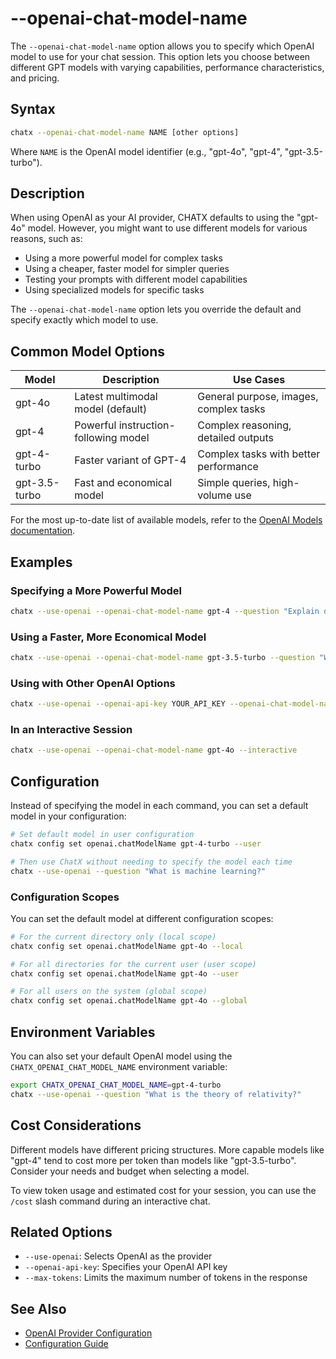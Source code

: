 # --openai-chat-model-name

The `--openai-chat-model-name` option allows you to specify which OpenAI model to use for your chat session. This option lets you choose between different GPT models with varying capabilities, performance characteristics, and pricing.

## Syntax

```bash
chatx --openai-chat-model-name NAME [other options]
```

Where `NAME` is the OpenAI model identifier (e.g., "gpt-4o", "gpt-4", "gpt-3.5-turbo").

## Description

When using OpenAI as your AI provider, CHATX defaults to using the "gpt-4o" model. However, you might want to use different models for various reasons, such as:

- Using a more powerful model for complex tasks
- Using a cheaper, faster model for simpler queries
- Testing your prompts with different model capabilities
- Using specialized models for specific tasks

The `--openai-chat-model-name` option lets you override the default and specify exactly which model to use.

## Common Model Options

| Model | Description | Use Cases |
|-------|-------------|-----------|
| gpt-4o | Latest multimodal model (default) | General purpose, images, complex tasks |
| gpt-4 | Powerful instruction-following model | Complex reasoning, detailed outputs |
| gpt-4-turbo | Faster variant of GPT-4 | Complex tasks with better performance |
| gpt-3.5-turbo | Fast and economical model | Simple queries, high-volume use |

For the most up-to-date list of available models, refer to the [OpenAI Models documentation](https://platform.openai.com/docs/models).

## Examples

### Specifying a More Powerful Model

```bash
chatx --use-openai --openai-chat-model-name gpt-4 --question "Explain quantum computing in detail"
```

### Using a Faster, More Economical Model

```bash
chatx --use-openai --openai-chat-model-name gpt-3.5-turbo --question "What is the capital of France?"
```

### Using with Other OpenAI Options

```bash
chatx --use-openai --openai-api-key YOUR_API_KEY --openai-chat-model-name gpt-4-turbo --question "Analyze this code snippet"
```

### In an Interactive Session

```bash
chatx --use-openai --openai-chat-model-name gpt-4o --interactive
```

## Configuration

Instead of specifying the model in each command, you can set a default model in your configuration:

```bash
# Set default model in user configuration
chatx config set openai.chatModelName gpt-4-turbo --user

# Then use ChatX without needing to specify the model each time
chatx --use-openai --question "What is machine learning?"
```

### Configuration Scopes

You can set the default model at different configuration scopes:

```bash
# For the current directory only (local scope)
chatx config set openai.chatModelName gpt-4o --local

# For all directories for the current user (user scope)
chatx config set openai.chatModelName gpt-4o --user

# For all users on the system (global scope)
chatx config set openai.chatModelName gpt-4o --global
```

## Environment Variables

You can also set your default OpenAI model using the `CHATX_OPENAI_CHAT_MODEL_NAME` environment variable:

```bash
export CHATX_OPENAI_CHAT_MODEL_NAME=gpt-4-turbo
chatx --use-openai --question "What is the theory of relativity?"
```

## Cost Considerations

Different models have different pricing structures. More capable models like "gpt-4" tend to cost more per token than models like "gpt-3.5-turbo". Consider your needs and budget when selecting a model.

To view token usage and estimated cost for your session, you can use the `/cost` slash command during an interactive chat.

## Related Options

- `--use-openai`: Selects OpenAI as the provider
- `--openai-api-key`: Specifies your OpenAI API key
- `--max-tokens`: Limits the maximum number of tokens in the response

## See Also

- [OpenAI Provider Configuration](/providers/openai.md)
- [Configuration Guide](/usage/configuration.md)